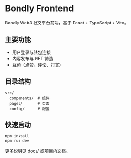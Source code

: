 # Bondly Frontend

Bondly Web3 社交平台前端，基于 React + TypeScript + Vite。

## 主要功能
- 用户登录与钱包连接
- 内容发布与 NFT 铸造
- 互动（点赞、评论、打赏）

## 目录结构
```
src/
  components/  # 组件
  pages/       # 页面
  config/      # 配置
```

## 快速启动
```bash
npm install
npm run dev
```

更多说明见 docs/ 或项目内文档。
